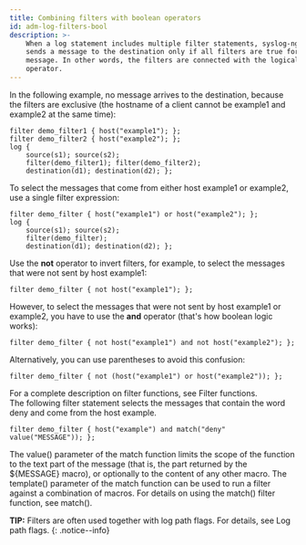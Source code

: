 ```yaml
---
title: Combining filters with boolean operators
id: adm-log-filters-bool
description: >-
    When a log statement includes multiple filter statements, syslog-ng
    sends a message to the destination only if all filters are true for the
    message. In other words, the filters are connected with the logical AND
    operator. 
---
```


In the following example, no message arrives to the
destination, because the filters are exclusive (the hostname of a client
cannot be example1 and example2 at the same time):

```config
filter demo_filter1 { host("example1"); };
filter demo_filter2 { host("example2"); };
log {
    source(s1); source(s2);
    filter(demo_filter1); filter(demo_filter2);
    destination(d1); destination(d2); };
```

To select the messages that come from either host example1 or example2,
use a single filter expression:

```config
filter demo_filter { host("example1") or host("example2"); };
log {
    source(s1); source(s2);
    filter(demo_filter);
    destination(d1); destination(d2); };
```

Use the **not** operator to invert filters, for example, to select the
messages that were not sent by host example1:

```config
filter demo_filter { not host("example1"); };
```

However, to select the messages that were not sent by host example1 or
example2, you have to use the **and** operator (that\'s how boolean
logic works):

```config
filter demo_filter { not host("example1") and not host("example2"); };
```

Alternatively, you can use parentheses to avoid this confusion:

```config
filter demo_filter { not (host("example1") or host("example2")); };
```

For a complete description on filter functions, see
Filter functions.  
The following filter statement selects the messages that contain the
word deny and come from the host example.

```config
filter demo_filter { host("example") and match("deny" value("MESSAGE")); };
```

The value() parameter of the match function limits the scope of the
function to the text part of the message (that is, the part returned by
the ${MESSAGE} macro), or optionally to the content of any other macro.
The template() parameter of the match function can be used to run a
filter against a combination of macros. For details on using the match()
filter function, see match().  

**TIP:** Filters are often used together with log path flags. For details,
see Log path flags.
{: .notice--info}
